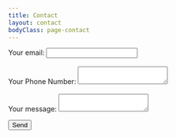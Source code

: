 ```yaml
---
title: Contact
layout: contact
bodyClass: page-contact
---
```


<form
  action="https://formspree.io/f/xknparko"
  method="POST"
>
  <label>
    Your email:
    <input type="text" name="_replyto">
  </label>
  <br><br>
    <label>
    Your Phone Number:
    <textarea name="message"></textarea>
  </label>
  <br><br>
  <label>
    Your message:
    <textarea name="message"></textarea>
  </label>
  <br>

  <!-- your other form fields go here -->

  <button type="submit">Send</button>
</form>
